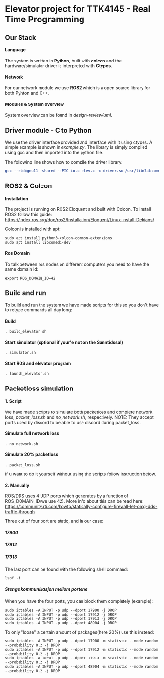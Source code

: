 # Elevator project for TTK4145 - Real Time Programming

## Our Stack
#### Language
The system is written in **Python**, built with **colcon** and the hardware/simulator driver is interpreted with **Ctypes**.

#### Network
For our network module we use **ROS2** which is a open source library for both Pyhton and C++.

#### Modules & System overview
System overview can be found in *design-review/uml*.

## Driver module - C to Python
We use the driver interface provided and interface with it using ctypes.
A simple example is shown in *example.py*. The library is simply compiled using gcc
and then imported into the python file.

The following line shows how to compile the driver library.

``` cmake
gcc --std=gnu11 -shared -fPIC io.c elev.c -o driver.so /usr/lib/libcomedi.so
```

## ROS2 & Colcon

#### Installation
The project is running on ROS2 Eloquent and built with Colcon. To install ROS2 follow this guide:
https://index.ros.org/doc/ros2/Installation/Eloquent/Linux-Install-Debians/

Colcon is installed with apt:

```
sudo apt install python3-colcon-common-extensions
sudo apt install libcomedi-dev
```

#### Ros Domain
To talk between ros nodes on different computers you need to have the same domain id:
```
export ROS_DOMAIN_ID=42
```

## Build and run
To build and run the system we have made scripts for this so you don't have to retype commands all day long:

#### Build
```
. build_elevator.sh
```
#### Start simulator (optional if your'e not on the Sanntidssal)
```
. simulator.sh
```
#### Start ROS and elevator program
```
. launch_elevator.sh
```

## Packetloss simulation
#### 1. Script
We have made scripts to simulate both packetloss and complete network loss, *packet_loss.sh* and *no_network.sh*, respectively.
NOTE: They accept ports used by discord to be able to use discord during packet_loss.

#### Simulate full network loss
```
. no_network.sh
```
#### Simulate 20% packetloss
```
. packet_loss.sh
```


If u want to do it yourself without using the scripts follow instruction below.

#### 2.  Manually
ROS/DDS uses 4 UDP ports which generates by a function of ROS_DOMAIN_ID(we use 42). More info about this can be read here:
https://community.rti.com/howto/statically-configure-firewall-let-omg-dds-traffic-through

Three out of four port are static, and in our case:
##### 17900
##### 17912
##### 17913

The last port can be found with the following shell command:
```
lsof -i
```
##### Stenge kommunikasjon mellom portene
When you have the four ports, you can block them completely (example):
```
sudo iptables -A INPUT -p udp --dport 17900 -j DROP
sudo iptables -A INPUT -p udp --dport 17912 -j DROP
sudo iptables -A INPUT -p udp --dport 17913 -j DROP
sudo iptables -A INPUT -p udp --dport 48904 -j DROP

```
To only "loose" a certain amount of packages(here 20%) use this instead:
```
sudo iptables -A INPUT -p udp --dport 17900 -m statistic --mode random --probability 0.2 -j DROP
sudo iptables -A INPUT -p udp --dport 17912 -m statistic --mode random --probability 0.2 -j DROP
sudo iptables -A INPUT -p udp --dport 17913 -m statistic --mode random --probability 0.2 -j DROP
sudo iptables -A INPUT -p udp --dport 48904 -m statistic --mode random --probability 0.2 -j DROP

```
